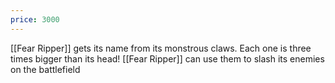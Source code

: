 ```yaml
---
price: 3000
---
```

[[Fear Ripper]] gets its name from its monstrous claws. Each one is three times bigger than its head! [[Fear Ripper]] can use them to slash its enemies on the battlefield